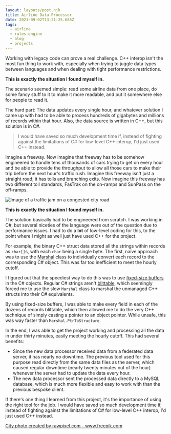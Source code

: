 ```yaml
---
layout: layouts/post.njk
title: Airline Data Processor
date: 2021-09-02T13:21:25.685Z
tags:
  - airline
  - rules-engine
  - blog
  - projects
---
```

Working with legacy code can prove a real challenge. C++ interop isn't the most fun thing to work with, especially when trying to juggle data types between languages and when dealing with tight performance restrictions.

**This is exactly the situation I found myself in.**

The scenario seemed simple: read some airline data from one place, do some fancy stuff to it to make it more readable, and put it somewhere else for people to read it.

The hard part: The data updates every single hour, and whatever solution I came up with had to be able to process hundreds of gigabytes and millions of records within that hour. Also, the data source is written in C++, but this solution is in C#.

> <!--StartFragment-->
>
> I would have saved so much development time if, instead of fighting against the limitations of C# for low-level C++ interop, I'd just used C++ instead.
>
> <!--EndFragment-->

Imagine a freeway. Now imagine that freeway has to be somehow engineered to handle tens of thousands of cars trying to get on every hour and be able to provide the throughput to allow all those cars to make their trip before the next hour's traffic rush. Imagine this freeway isn't just a straight road; it has tolls and branching exits. Now imagine this freeway has two different toll standards, FasTrak on the on-ramps and SunPass on the off-ramps.

![Image of a traffic jam on a congested city road](/images/busy-crowded-traffic-jam-road.jpg)

**This is exactly the situation I found myself in.**

The solution basically had to be engineered from scratch. I was working in C#, but several niceties of the language were out of the question due to performance issues. I had to do a **lot** of low-level coding for this, to the point where I might as well just have used C++ for the project.

For example, the binary C++ struct data stored all the strings within records as `char[]`s, with each `char` being a single byte. The first, naïve approach was to use the [Marshal](https://docs.microsoft.com/en-us/dotnet/api/system.runtime.interopservices.marshal.ptrtostructure?view=net-5.0) class to individually convert each record to the corresponding C# object. This was far too inefficient to meet the hourly cutoff.

I figured out that the speediest way to do this was to use [fixed-size buffers](https://docs.microsoft.com/en-us/dotnet/csharp/language-reference/unsafe-code#fixed-size-buffers) in the C# objects. Regular C# strings aren't [blittable](https://docs.microsoft.com/en-us/dotnet/framework/interop/blittable-and-non-blittable-types), which seemingly forced me to use the slow `Marshal` class to marshal the unmanaged C++ structs into their C# equivalents.

By using fixed-size buffers, I was able to make every field in each of the dozens of records blittable, which then allowed me to do the very C++ technique of simply casting a pointer to an object pointer. While unsafe, this was way faster than `Marshal.PtrToStructure`.

In the end, I was able to get the project working and processing all the data in under thirty minutes, easily meeting the hourly cutoff. This had several benefits:

* Since the new data processor received data from a federated data server, it has nearly no downtime. The previous tool used for this purpose read directly from the same data files as the server, which caused regular downtime (nearly twenty minutes out of the hour) whenever the server had to update the data every hour.
* The new data processor sent the processed data directly to a MySQL database, which is much more flexible and easy to work with than the previous bespoke client.

If there's one thing I learned from this project, it's the importance of using the right tool for the job. I would have saved so much development time if, instead of fighting against the limitations of C# for low-level C++ interop, I'd just used C++ instead.

<a href="https://www.freepik.com/photos/city">City photo created by rawpixel.com - www.freepik.com</a>
